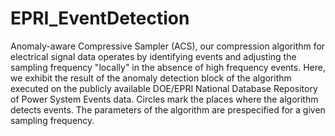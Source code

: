 # EPRI_EventDetection
Anomaly-aware Compressive Sampler (ACS), our compression algorithm for electrical signal data operates by identifying events and adjusting the sampling frequency "locally" in the absence of high frequency events. Here, we exhibit the result of the anomaly detection block of the algorithm executed on the publicly available DOE/EPRI National Database Repository of Power System Events data. Circles mark the places where the algorithm detects events. The parameters of the algorithm are prespecified for a given sampling frequency.
